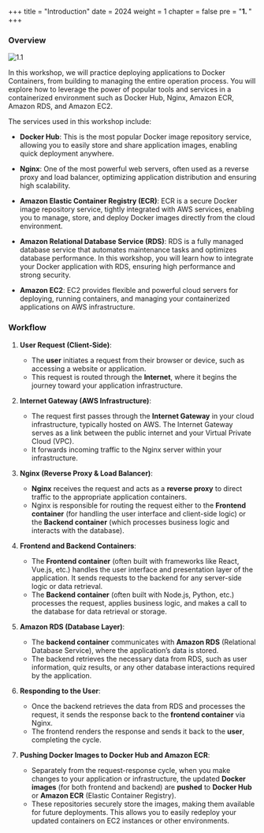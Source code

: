 +++
title = "Introduction"
date = 2024
weight = 1
chapter = false
pre = "<b>1. </b>"
+++

### Overview

![1.1](/images/1-introduction/1.2.png)

In this workshop, we will practice deploying applications to Docker Containers, from building to managing the entire operation process. You will explore how to leverage the power of popular tools and services in a containerized environment such as Docker Hub, Nginx, Amazon ECR, Amazon RDS, and Amazon EC2.

The services used in this workshop include:

- **Docker Hub**: This is the most popular Docker image repository service, allowing you to easily store and share application images, enabling quick deployment anywhere.

- **Nginx**: One of the most powerful web servers, often used as a reverse proxy and load balancer, optimizing application distribution and ensuring high scalability.

- **Amazon Elastic Container Registry (ECR)**: ECR is a secure Docker image repository service, tightly integrated with AWS services, enabling you to manage, store, and deploy Docker images directly from the cloud environment.

- **Amazon Relational Database Service (RDS)**: RDS is a fully managed database service that automates maintenance tasks and optimizes database performance. In this workshop, you will learn how to integrate your Docker application with RDS, ensuring high performance and strong security.

- **Amazon EC2**: EC2 provides flexible and powerful cloud servers for deploying, running containers, and managing your containerized applications on AWS infrastructure.

### Workflow

1. **User Request (Client-Side)**:

   - The **user** initiates a request from their browser or device, such as accessing a website or application.
   - This request is routed through the **Internet**, where it begins the journey toward your application infrastructure.

2. **Internet Gateway (AWS Infrastructure)**:

   - The request first passes through the **Internet Gateway** in your cloud infrastructure, typically hosted on AWS. The Internet Gateway serves as a link between the public internet and your Virtual Private Cloud (VPC).
   - It forwards incoming traffic to the Nginx server within your infrastructure.

3. **Nginx (Reverse Proxy & Load Balancer)**:

   - **Nginx** receives the request and acts as a **reverse proxy** to direct traffic to the appropriate application containers.
   - Nginx is responsible for routing the request either to the **Frontend container** (for handling the user interface and client-side logic) or the **Backend container** (which processes business logic and interacts with the database).

4. **Frontend and Backend Containers**:

   - The **Frontend container** (often built with frameworks like React, Vue.js, etc.) handles the user interface and presentation layer of the application. It sends requests to the backend for any server-side logic or data retrieval.
   - The **Backend container** (often built with Node.js, Python, etc.) processes the request, applies business logic, and makes a call to the database for data retrieval or storage.

5. **Amazon RDS (Database Layer)**:
   - The **backend container** communicates with **Amazon RDS** (Relational Database Service), where the application’s data is stored.
   - The backend retrieves the necessary data from RDS, such as user information, quiz results, or any other database interactions required by the application.
6. **Responding to the User**:

   - Once the backend retrieves the data from RDS and processes the request, it sends the response back to the **frontend container** via Nginx.
   - The frontend renders the response and sends it back to the **user**, completing the cycle.

7. **Pushing Docker Images to Docker Hub and Amazon ECR**:
   - Separately from the request-response cycle, when you make changes to your application or infrastructure, the updated **Docker images** (for both frontend and backend) are **pushed** to **Docker Hub** or **Amazon ECR** (Elastic Container Registry).
   - These repositories securely store the images, making them available for future deployments. This allows you to easily redeploy your updated containers on EC2 instances or other environments.
